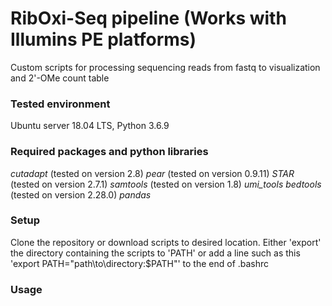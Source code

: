 # RibOxi-Seq pipeline (Works with Illumins PE platforms)
Custom scripts for processing sequencing reads from fastq to visualization and 2'-OMe count table

### Tested environment
Ubuntu server 18.04 LTS, Python 3.6.9
### Required packages and python libraries
*cutadapt* (tested on version 2.8)
*pear* (tested on version 0.9.11)
*STAR* (tested on version 2.7.1)
*samtools* (tested on version 1.8)
*umi_tools*
*bedtools* (tested on version 2.28.0)
*pandas*
### Setup
Clone the repository or download scripts to desired location. Either 'export' the directory containing the scripts to 'PATH' or add a line such as this 'export PATH="path\to\directory:$PATH"' to the end of .bashrc
### Usage
